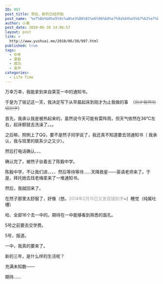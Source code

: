```yaml
---
ID: 997
post_title: 现在、新的已经开始
post_name: '%e7%8e%b0%e5%9c%a8%e3%80%81%e6%96%b0%e7%9a%84%e5%b7%b2%e7%bb%8f%e5%bc%80%e5%a7%8b'
author: 小奥
post_date: 2010-06-30 14:06:57
layout: post
link: >
  http://www.yushuai.me/2010/06/30/997.html
published: true
tags:
  - 中考
  - 录取
  - 成功
  - 高中
categories:
  - Life Time
---
```

万幸万幸，我能拿到来自莱芜一中的通知书。

于是为了铭记这一天，我决定写下从早晨起床到刚才为止我做的事  （<span style="text-decoration: line-through;"><span style="color: #808080;">刚才竟然有错别字</span></span>）

<!--more-->

首先，我承认我是被热起来的，虽然说今天可能有雷阵雨，但天气依然在36℃左右，起床额就去洗澡了。。。

之后嘛，照例上了QQ，要不是然子同学说了，我还真不知道要去领通知书（ 我承认，我与班里的联系少之又少）。

然后打电话确认、、、

确认完了，被然子驮着去了陈毅中学。

陈毅中学，不让我们进、、、、然后等待等待……天降救星——英语老师来了。于是，拜托她去找老梅拿来了一堆通知书。

然后，我就回来了。

在然子那里太舒服了，好像（想。<span style="color: #999999;">2014年2月15日又发现错别字</span>~）睡觉（纯属吐槽）

哈、全部16个去一中的。期待在一中能够看到熟悉的面孔。

5号之前要去交学费。

5号，报道。

一中，我真的要来了。

新的三年，是什么样的生活呢？

充满未知数——

期待……